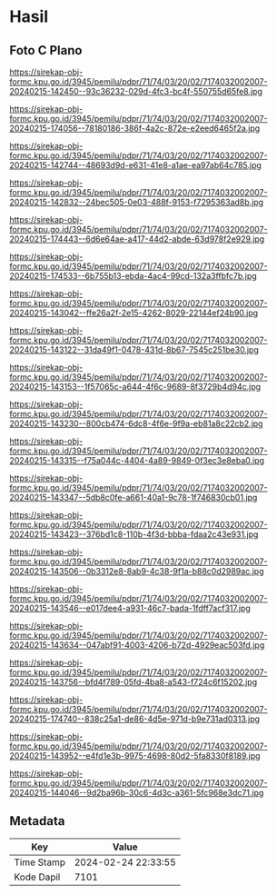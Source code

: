 # Hasil

## Foto C Plano

https://sirekap-obj-formc.kpu.go.id/3945/pemilu/pdpr/71/74/03/20/02/7174032002007-20240215-142450--93c36232-029d-4fc3-bc4f-550755d65fe8.jpg

https://sirekap-obj-formc.kpu.go.id/3945/pemilu/pdpr/71/74/03/20/02/7174032002007-20240215-174056--78180186-386f-4a2c-872e-e2eed6465f2a.jpg

https://sirekap-obj-formc.kpu.go.id/3945/pemilu/pdpr/71/74/03/20/02/7174032002007-20240215-142744--48693d9d-e631-41e8-a1ae-ea97ab64c785.jpg

https://sirekap-obj-formc.kpu.go.id/3945/pemilu/pdpr/71/74/03/20/02/7174032002007-20240215-142832--24bec505-0e03-488f-9153-f7295363ad8b.jpg

https://sirekap-obj-formc.kpu.go.id/3945/pemilu/pdpr/71/74/03/20/02/7174032002007-20240215-174443--6d6e64ae-a417-44d2-abde-63d978f2e929.jpg

https://sirekap-obj-formc.kpu.go.id/3945/pemilu/pdpr/71/74/03/20/02/7174032002007-20240215-174533--6b755b13-ebda-4ac4-99cd-132a3ffbfc7b.jpg

https://sirekap-obj-formc.kpu.go.id/3945/pemilu/pdpr/71/74/03/20/02/7174032002007-20240215-143042--ffe26a2f-2e15-4262-8029-22144ef24b90.jpg

https://sirekap-obj-formc.kpu.go.id/3945/pemilu/pdpr/71/74/03/20/02/7174032002007-20240215-143122--31da49f1-0478-431d-8b67-7545c251be30.jpg

https://sirekap-obj-formc.kpu.go.id/3945/pemilu/pdpr/71/74/03/20/02/7174032002007-20240215-143153--1f57065c-a644-4f6c-9689-8f3729b4d94c.jpg

https://sirekap-obj-formc.kpu.go.id/3945/pemilu/pdpr/71/74/03/20/02/7174032002007-20240215-143230--800cb474-6dc8-4f6e-9f9a-eb81a8c22cb2.jpg

https://sirekap-obj-formc.kpu.go.id/3945/pemilu/pdpr/71/74/03/20/02/7174032002007-20240215-143315--f75a044c-4404-4a89-9849-0f3ec3e8eba0.jpg

https://sirekap-obj-formc.kpu.go.id/3945/pemilu/pdpr/71/74/03/20/02/7174032002007-20240215-143347--5db8c0fe-a661-40a1-9c78-1f746830cb01.jpg

https://sirekap-obj-formc.kpu.go.id/3945/pemilu/pdpr/71/74/03/20/02/7174032002007-20240215-143423--376bd1c8-110b-4f3d-bbba-fdaa2c43e931.jpg

https://sirekap-obj-formc.kpu.go.id/3945/pemilu/pdpr/71/74/03/20/02/7174032002007-20240215-143506--0b3312e8-8ab9-4c38-9f1a-b88c0d2989ac.jpg

https://sirekap-obj-formc.kpu.go.id/3945/pemilu/pdpr/71/74/03/20/02/7174032002007-20240215-143546--e017dee4-a931-46c7-bada-1fdff7acf317.jpg

https://sirekap-obj-formc.kpu.go.id/3945/pemilu/pdpr/71/74/03/20/02/7174032002007-20240215-143634--047abf91-4003-4206-b72d-4929eac503fd.jpg

https://sirekap-obj-formc.kpu.go.id/3945/pemilu/pdpr/71/74/03/20/02/7174032002007-20240215-143756--bfd4f789-05fd-4ba8-a543-f724c6f15202.jpg

https://sirekap-obj-formc.kpu.go.id/3945/pemilu/pdpr/71/74/03/20/02/7174032002007-20240215-174740--838c25a1-de86-4d5e-971d-b9e731ad0313.jpg

https://sirekap-obj-formc.kpu.go.id/3945/pemilu/pdpr/71/74/03/20/02/7174032002007-20240215-143952--e4fd1e3b-9975-4698-80d2-5fa8330f8189.jpg

https://sirekap-obj-formc.kpu.go.id/3945/pemilu/pdpr/71/74/03/20/02/7174032002007-20240215-144046--9d2ba96b-30c6-4d3c-a361-5fc968e3dc71.jpg


## Metadata

| Key        | Value               |
| ---------- | ------------------- |
| Time Stamp | 2024-02-24 22:33:55 |
| Kode Dapil | 7101                |



